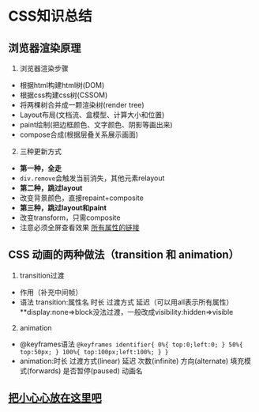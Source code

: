 # CSS知识总结
## 浏览器渲染原理
1. 浏览器渲染步骤
* 根据html构建html树(DOM)
* 根据css构建css树(CSSOM)
* 将两棵树合并成一颗渲染树(render tree)
* Layout布局(文档流、盒模型、计算大小和位置)
* paint绘制(把边框颜色、文字颜色、阴影等画出来)
* compose合成(根据层叠关系展示画面)
2. 三种更新方式
* **第一种，全走** 
* ``div.remove``会触发当前消失，其他元素relayout
* **第二种，跳过layout**
* 改变背景颜色，直接repaint+composite
* **第三种，跳过layout和paint**
* 改变transform，只需composite
* 注意必须全屏查看效果
[所有属性的链接](https://csstriggers.com/)
## CSS 动画的两种做法（transition 和 animation）
1. transition过渡
* 作用（补充中间帧）
* 语法 transition:属性名 时长 过渡方式 延迟（可以用all表示所有属性）
**display:none=>block没法过渡，一般改成visibility:hidden=>visible
2. animation
* @keyframes语法
``@keyframes identifier{
    0%{
        top:0;left:0;
    }
    50%{
        top:50px;
    }
    100%{
        top:100px;left:100%;
    }
}``
* animation:时长 过渡方式(linear) 延迟 次数(infinite) 方向(alternate) 填充模式(forwards) 是否暂停(paused) 动画名
## [把小心心放在这里吧](http://js.jirengu.com/muwoy/1/edit?html,css,output)
